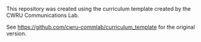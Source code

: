 This repository was created using the curriculum template created by the CWRU Communications Lab. 

See https://github.com/cwru-commlab/curriculum_template for the original version.
